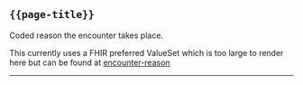 ## <code>{{page-title}}</code>

Coded reason the encounter takes place.

This currently uses a FHIR preferred ValueSet which is too large to render here but can be found at 
<a href="http://hl7.org/fhir/R4/valueset-encounter-reason.html">encounter-reason</a>

---


